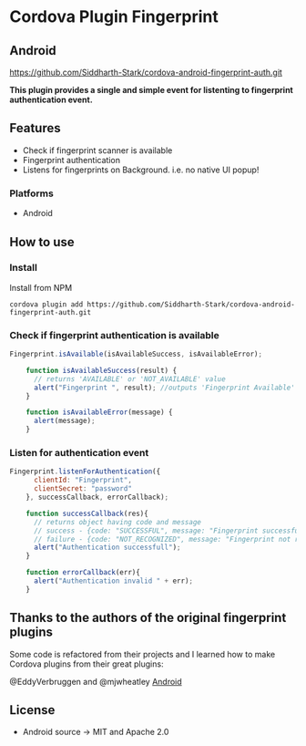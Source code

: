 
# Cordova Plugin Fingerprint
## **Android**

https://github.com/Siddharth-Stark/cordova-android-fingerprint-auth.git

**This plugin provides a single and simple event for listenting to fingerprint authentication event.**

## Features

* Check if fingerprint scanner is available
* Fingerprint authentication
* Listens for fingerprints on Background. i.e. no native UI popup!


### Platforms
* Android

## How to use

### Install

Install from NPM

```
cordova plugin add https://github.com/Siddharth-Stark/cordova-android-fingerprint-auth.git
```

### Check if fingerprint authentication is available
```javascript
Fingerprint.isAvailable(isAvailableSuccess, isAvailableError);

    function isAvailableSuccess(result) {
      // returns 'AVAILABLE' or 'NOT_AVAILABLE' value
      alert("Fingerprint ", result); //outputs 'Fingerprint Available'
    }

    function isAvailableError(message) {
      alert(message);
    }
```

### Listen for authentication event
```javascript
Fingerprint.listenForAuthentication({
      clientId: "Fingerprint",
      clientSecret: "password"
    }, successCallback, errorCallback);

    function successCallback(res){
      // returns object having code and message
      // success - {code: "SUCCESSFUL", message: "Fingerprint successfully verified"}
      // failure - {code: "NOT_RECOGNIZED", message: "Fingerprint not recognized! Try again"}
      alert("Authentication successfull");
    }

    function errorCallback(err){
      alert("Authentication invalid " + err);
    }
```
## Thanks to the authors of the original fingerprint plugins

Some code is refactored from their projects and I learned how to make Cordova plugins from their great plugins:

@EddyVerbruggen and @mjwheatley
[Android](https://github.com/mjwheatley/cordova-plugin-android-fingerprint-auth)

## License
* Android source -> MIT and Apache 2.0
